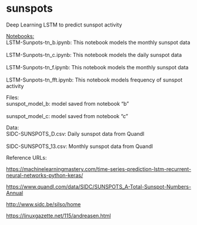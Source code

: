 # sunspots
Deep Learning LSTM to predict sunspot activity

<u>Notebooks:</u>
<br>LSTM-Sunpots-tn_b.ipynb: This notebook models the monthly sunspot data</br>
<br>LSTM-Sunpots-tn_c.ipynb: This notebook models the daily sunspot data</br>
<br>LSTM-Sunpots-tn_f.ipynb: This notebook models the monthly sunspot data</br>
<br>LSTM-Sunpots-tn_fft.ipynb: This notebook models frequency of sunspot activity</br>

Files:
<br>sunspot_model_b: model saved from notebook “b”</br>
<br>sunspot_model_c: model saved from notebook “c”</br>

Data:
<br>SIDC-SUNSPOTS_D.csv: Daily sunspot data from Quandl</br>
<br>SIDC-SUNSPOTS_13.csv: Monthly sunspot data from Quandl</br>

Reference URLs:

https://machinelearningmastery.com/time-series-prediction-lstm-recurrent-neural-networks-python-keras/

https://www.quandl.com/data/SIDC/SUNSPOTS_A-Total-Sunspot-Numbers-Annual

http://www.sidc.be/silso/home

https://linuxgazette.net/115/andreasen.html

